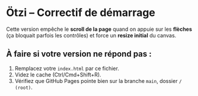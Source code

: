 # Ötzi – Correctif de démarrage
Cette version empêche le **scroll de la page** quand on appuie sur les **flèches** (ça bloquait parfois les contrôles) et force un **resize initial** du canvas.

## À faire si votre version ne répond pas :
1. Remplacez votre `index.html` par ce fichier.
2. Videz le cache (Ctrl/Cmd+Shift+R).
3. Vérifiez que GitHub Pages pointe bien sur la branche `main`, dossier `/ (root)`.
